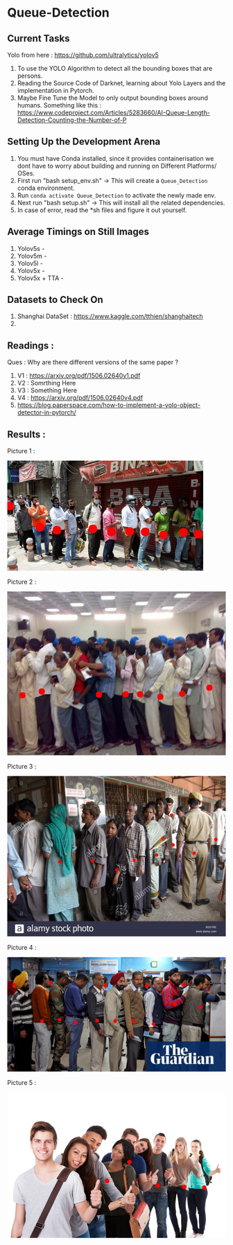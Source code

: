 # Queue-Detection

## Current Tasks 
Yolo from here : https://github.com/ultralytics/yolov5
1. To use the YOLO Algorithm to detect all the bounding boxes that are persons.
2. Reading the Source Code of Darknet, learning about Yolo Layers and the implementation in Pytorch.  
3. Maybe Fine Tune the Model to only output bounding boxes around humans. Something like this : https://www.codeproject.com/Articles/5283660/AI-Queue-Length-Detection-Counting-the-Number-of-P



## Setting Up the Development Arena 
1. You must have Conda installed, since it provides containerisation we dont have to worry about building and running on Different Platforms/ OSes.
2. First run "bash setup_env.sh" -> This will create a `Queue_Detection` conda environment.
3. Run `conda activate Queue_Detection` to activate the newly made env.
2. Next run "bash setup.sh" -> This will install all the related dependencies.
2. In case of error, read the *sh files and figure it out yourself.

## Average Timings on Still Images
1. Yolov5s - 
2. Yolov5m - 
3. Yolov5l - 
4. Yolov5x - 
5. Yolov5x + TTA - 

## Datasets to Check On 
1. Shanghai DataSet : https://www.kaggle.com/tthien/shanghaitech
2. 


## Readings : 
Ques : Why are there different versions of the same paper ? 
1. V1 : https://arxiv.org/pdf/1506.02640v1.pdf 
2. V2 : Somrthing  Here
3. V3 : Something Here 
4. V4 : https://arxiv.org/pdf/1506.02640v4.pdf
5. https://blog.paperspace.com/how-to-implement-a-yolo-object-detector-in-pytorch/


## Results : 
Picture 1 : 

![Indian Queue](/src/yolo/results/indian_bank_4_result.jpg)

Picture 2 : 

![Indian Queue](/src/yolo/results/indian_bank_3_result.jpg)

Picture 3 : 

![Indian Queue](/src/yolo/results/indian_bank_result.jpg)

Picture 4 : 

![Indian Queue](/src/yolo/results/indian_ban_2_result.jpg)

Picture 5 :

![Not Indian Queue](/src/yolo/results/american_bank_result.jpg)